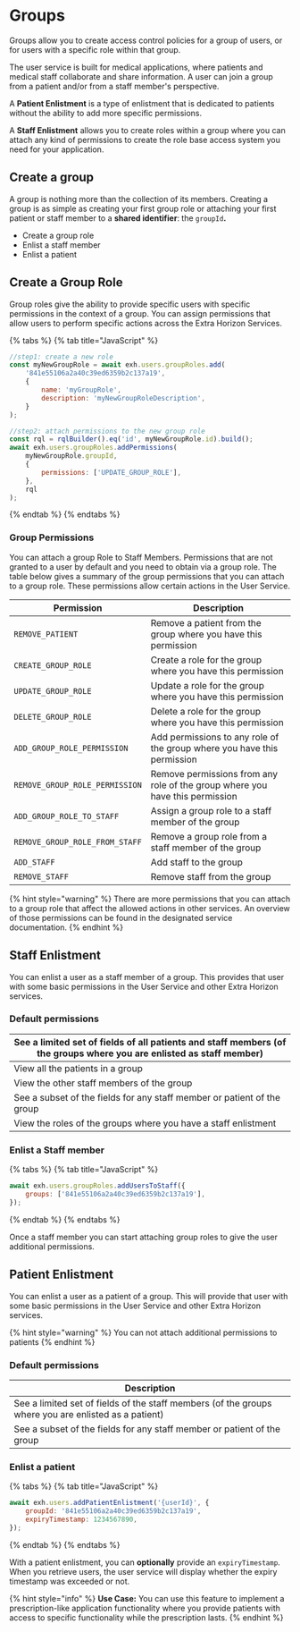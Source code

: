 # Groups



Groups allow you to create access control policies for a group of users, or for users with a specific role within that group.

The user service is built for medical applications, where patients and medical staff collaborate and share information. A user can join a group from a patient and/or from a staff member's perspective.

A **Patient Enlistment** is a type of enlistment that is dedicated to patients without the ability to add more specific permissions.

A **Staff Enlistment** allows you to create roles within a group where you can attach any kind of permissions to create the role base access system you need for your application.

## Create a group

A group is nothing more than the collection of its members. Creating a group is as simple as creating your first group role or attaching your first patient or staff member to a **shared identifier**: the `groupId`**.**

* Create a group role
* Enlist a staff member
* Enlist a patient

## Create a Group Role

Group roles give the ability to provide specific users with specific permissions in the context of a group. You can assign permissions that allow users to perform specific actions across the Extra Horizon Services.

{% tabs %}
{% tab title="JavaScript" %}
```javascript
//step1: create a new role
const myNewGroupRole = await exh.users.groupRoles.add(
    '841e55106a2a40c39ed6359b2c137a19',
    {
        name: 'myGroupRole',
        description: 'myNewGroupRoleDescription',
    }
);

//step2: attach permissions to the new group role
const rql = rqlBuilder().eq('id', myNewGroupRole.id).build();
await exh.users.groupRoles.addPermissions(
    myNewGroupRole.groupId,
    {
        permissions: ['UPDATE_GROUP_ROLE'],
    },
    rql
);
```
{% endtab %}
{% endtabs %}

### Group Permissions

You can attach a group Role to Staff Members. Permissions that are not granted to a user by default and you need to obtain via a group role. The table below gives a summary of the group permissions that you can attach to a group role. These permissions allow certain actions in the User Service.

| Permission                     | Description                                                                  |
| ------------------------------ | ---------------------------------------------------------------------------- |
| `REMOVE_PATIENT`               | Remove a patient from the group where you have this permission               |
| `CREATE_GROUP_ROLE`            | Create a role for the group where you have this permission                   |
| `UPDATE_GROUP_ROLE`            | Update a role for the group where you have this permission                   |
| `DELETE_GROUP_ROLE`            | Delete a role for the group where you have this permission                   |
| `ADD_GROUP_ROLE_PERMISSION`    | Add permissions to any role of the group where you have this permission      |
| `REMOVE_GROUP_ROLE_PERMISSION` | Remove permissions from any role of the group where you have this permission |
| `ADD_GROUP_ROLE_TO_STAFF`      | Assign a group role to a staff member of the group                           |
| `REMOVE_GROUP_ROLE_FROM_STAFF` | Remove a group role from a staff member of the group                         |
| `ADD_STAFF`                    | Add staff to the group                                                       |
| `REMOVE_STAFF`                 | Remove staff from the group                                                  |

{% hint style="warning" %}
There are more permissions that you can attach to a group role that affect the allowed actions in other services. An overview of those permissions can be found in the designated service documentation.
{% endhint %}

## Staff Enlistment

You can enlist a user as a staff member of a group. This provides that user with some basic permissions in the User Service and other Extra Horizon services.

### **Default permissions**

| See a limited set of fields of all patients and staff members (of the groups where you are enlisted as staff member) |
| -------------------------------------------------------------------------------------------------------------------- |
| View all the patients in a group                                                                                     |
| View the other staff members of the group                                                                            |
| See a subset of the fields for any staff member or patient of the group                                              |
| View the roles of the groups where you have a staff enlistment                                                       |

### **Enlist a Staff member**

{% tabs %}
{% tab title="JavaScript" %}
```javascript
await exh.users.groupRoles.addUsersToStaff({
    groups: ['841e55106a2a40c39ed6359b2c137a19'],
});
```
{% endtab %}
{% endtabs %}

Once a staff member you can start attaching group roles to give the user additional permissions.

## Patient Enlistment

You can enlist a user as a patient of a group. This will provide that user with some basic permissions in the User Service and other Extra Horizon services.

{% hint style="warning" %}
You can not attach additional permissions to patients
{% endhint %}

### **Default permissions**

| Description                                                                                          |
| ---------------------------------------------------------------------------------------------------- |
| See a limited set of fields of the staff members (of the groups where you are enlisted as a patient) |
| See a subset of the fields for any staff member or patient of the group                              |

### **Enlist a patient**

{% tabs %}
{% tab title="JavaScript" %}
```javascript
await exh.users.addPatientEnlistment('{userId}', {
    groupId: '841e55106a2a40c39ed6359b2c137a19',
    expiryTimestamp: 1234567890,
});
```
{% endtab %}
{% endtabs %}

With a patient enlistment, you can **optionally** provide an `expiryTimestamp`. When you retrieve users, the user service will display whether the expiry timestamp was exceeded or not.

{% hint style="info" %}
**Use Case:** You can use this feature to implement a prescription-like application functionality where you provide patients with access to specific functionality while the prescription lasts.
{% endhint %}
